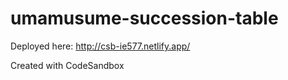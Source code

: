 # umamusume-succession-table

Deployed here: http://csb-ie577.netlify.app/

Created with CodeSandbox
